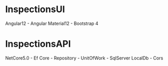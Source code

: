 # InspectionsUI
Angular12 - Angular Material12 - Bootstrap 4
# InspectionsAPI
NetCore5.0 - Ef Core - Repository - UnitOfWork - SqlServer LocalDb - Cors
